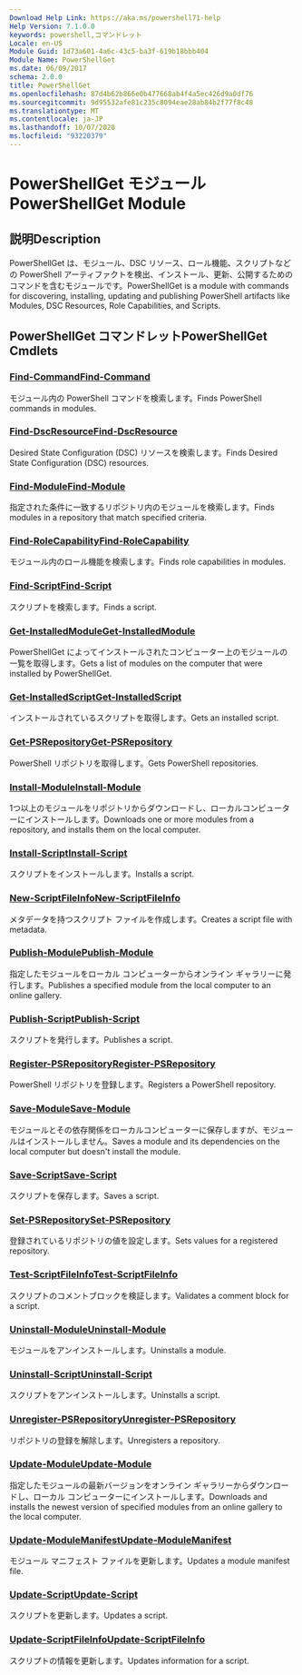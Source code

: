 ```yaml
---
Download Help Link: https://aka.ms/powershell71-help
Help Version: 7.1.0.0
keywords: powershell,コマンドレット
Locale: en-US
Module Guid: 1d73a601-4a6c-43c5-ba3f-619b18bbb404
Module Name: PowerShellGet
ms.date: 06/09/2017
schema: 2.0.0
title: PowerShellGet
ms.openlocfilehash: 87d4b62b866e0b477668ab4f4a5ec426d9a0df76
ms.sourcegitcommit: 9d95532afe81c235c8094eae28ab84b2f77f8c48
ms.translationtype: MT
ms.contentlocale: ja-JP
ms.lasthandoff: 10/07/2020
ms.locfileid: "93220379"
---
```

# <span data-ttu-id="d1d66-103">PowerShellGet モジュール</span><span class="sxs-lookup"><span data-stu-id="d1d66-103">PowerShellGet Module</span></span>

## <span data-ttu-id="d1d66-104">説明</span><span class="sxs-lookup"><span data-stu-id="d1d66-104">Description</span></span>

<span data-ttu-id="d1d66-105">PowerShellGet は、モジュール、DSC リソース、ロール機能、スクリプトなどの PowerShell アーティファクトを検出、インストール、更新、公開するためのコマンドを含むモジュールです。</span><span class="sxs-lookup"><span data-stu-id="d1d66-105">PowerShellGet is a module with commands for discovering, installing, updating and publishing PowerShell artifacts like Modules, DSC Resources, Role Capabilities, and Scripts.</span></span>

## <span data-ttu-id="d1d66-106">PowerShellGet コマンドレット</span><span class="sxs-lookup"><span data-stu-id="d1d66-106">PowerShellGet Cmdlets</span></span>

### [<span data-ttu-id="d1d66-107">Find-Command</span><span class="sxs-lookup"><span data-stu-id="d1d66-107">Find-Command</span></span>](Find-Command.md)
<span data-ttu-id="d1d66-108">モジュール内の PowerShell コマンドを検索します。</span><span class="sxs-lookup"><span data-stu-id="d1d66-108">Finds PowerShell commands in modules.</span></span>

### [<span data-ttu-id="d1d66-109">Find-DscResource</span><span class="sxs-lookup"><span data-stu-id="d1d66-109">Find-DscResource</span></span>](Find-DscResource.md)
<span data-ttu-id="d1d66-110">Desired State Configuration (DSC) リソースを検索します。</span><span class="sxs-lookup"><span data-stu-id="d1d66-110">Finds Desired State Configuration (DSC) resources.</span></span>

### [<span data-ttu-id="d1d66-111">Find-Module</span><span class="sxs-lookup"><span data-stu-id="d1d66-111">Find-Module</span></span>](Find-Module.md)
<span data-ttu-id="d1d66-112">指定された条件に一致するリポジトリ内のモジュールを検索します。</span><span class="sxs-lookup"><span data-stu-id="d1d66-112">Finds modules in a repository that match specified criteria.</span></span>

### [<span data-ttu-id="d1d66-113">Find-RoleCapability</span><span class="sxs-lookup"><span data-stu-id="d1d66-113">Find-RoleCapability</span></span>](Find-RoleCapability.md)
<span data-ttu-id="d1d66-114">モジュール内のロール機能を検索します。</span><span class="sxs-lookup"><span data-stu-id="d1d66-114">Finds role capabilities in modules.</span></span>

### [<span data-ttu-id="d1d66-115">Find-Script</span><span class="sxs-lookup"><span data-stu-id="d1d66-115">Find-Script</span></span>](Find-Script.md)
<span data-ttu-id="d1d66-116">スクリプトを検索します。</span><span class="sxs-lookup"><span data-stu-id="d1d66-116">Finds a script.</span></span>

### [<span data-ttu-id="d1d66-117">Get-InstalledModule</span><span class="sxs-lookup"><span data-stu-id="d1d66-117">Get-InstalledModule</span></span>](Get-InstalledModule.md)
<span data-ttu-id="d1d66-118">PowerShellGet によってインストールされたコンピューター上のモジュールの一覧を取得します。</span><span class="sxs-lookup"><span data-stu-id="d1d66-118">Gets a list of modules on the computer that were installed by PowerShellGet.</span></span>

### [<span data-ttu-id="d1d66-119">Get-InstalledScript</span><span class="sxs-lookup"><span data-stu-id="d1d66-119">Get-InstalledScript</span></span>](Get-InstalledScript.md)
<span data-ttu-id="d1d66-120">インストールされているスクリプトを取得します。</span><span class="sxs-lookup"><span data-stu-id="d1d66-120">Gets an installed script.</span></span>

### [<span data-ttu-id="d1d66-121">Get-PSRepository</span><span class="sxs-lookup"><span data-stu-id="d1d66-121">Get-PSRepository</span></span>](Get-PSRepository.md)
<span data-ttu-id="d1d66-122">PowerShell リポジトリを取得します。</span><span class="sxs-lookup"><span data-stu-id="d1d66-122">Gets PowerShell repositories.</span></span>

### [<span data-ttu-id="d1d66-123">Install-Module</span><span class="sxs-lookup"><span data-stu-id="d1d66-123">Install-Module</span></span>](Install-Module.md)
<span data-ttu-id="d1d66-124">1つ以上のモジュールをリポジトリからダウンロードし、ローカルコンピューターにインストールします。</span><span class="sxs-lookup"><span data-stu-id="d1d66-124">Downloads one or more modules from a repository, and installs them on the local computer.</span></span>

### [<span data-ttu-id="d1d66-125">Install-Script</span><span class="sxs-lookup"><span data-stu-id="d1d66-125">Install-Script</span></span>](Install-Script.md)
<span data-ttu-id="d1d66-126">スクリプトをインストールします。</span><span class="sxs-lookup"><span data-stu-id="d1d66-126">Installs a script.</span></span>

### [<span data-ttu-id="d1d66-127">New-ScriptFileInfo</span><span class="sxs-lookup"><span data-stu-id="d1d66-127">New-ScriptFileInfo</span></span>](New-ScriptFileInfo.md)
<span data-ttu-id="d1d66-128">メタデータを持つスクリプト ファイルを作成します。</span><span class="sxs-lookup"><span data-stu-id="d1d66-128">Creates a script file with metadata.</span></span>

### [<span data-ttu-id="d1d66-129">Publish-Module</span><span class="sxs-lookup"><span data-stu-id="d1d66-129">Publish-Module</span></span>](Publish-Module.md)
<span data-ttu-id="d1d66-130">指定したモジュールをローカル コンピューターからオンライン ギャラリーに発行します。</span><span class="sxs-lookup"><span data-stu-id="d1d66-130">Publishes a specified module from the local computer to an online gallery.</span></span>

### [<span data-ttu-id="d1d66-131">Publish-Script</span><span class="sxs-lookup"><span data-stu-id="d1d66-131">Publish-Script</span></span>](Publish-Script.md)
<span data-ttu-id="d1d66-132">スクリプトを発行します。</span><span class="sxs-lookup"><span data-stu-id="d1d66-132">Publishes a script.</span></span>

### [<span data-ttu-id="d1d66-133">Register-PSRepository</span><span class="sxs-lookup"><span data-stu-id="d1d66-133">Register-PSRepository</span></span>](Register-PSRepository.md)
<span data-ttu-id="d1d66-134">PowerShell リポジトリを登録します。</span><span class="sxs-lookup"><span data-stu-id="d1d66-134">Registers a PowerShell repository.</span></span>

### [<span data-ttu-id="d1d66-135">Save-Module</span><span class="sxs-lookup"><span data-stu-id="d1d66-135">Save-Module</span></span>](Save-Module.md)
<span data-ttu-id="d1d66-136">モジュールとその依存関係をローカルコンピューターに保存しますが、モジュールはインストールしません。</span><span class="sxs-lookup"><span data-stu-id="d1d66-136">Saves a module and its dependencies on the local computer but doesn't install the module.</span></span>

### [<span data-ttu-id="d1d66-137">Save-Script</span><span class="sxs-lookup"><span data-stu-id="d1d66-137">Save-Script</span></span>](Save-Script.md)
<span data-ttu-id="d1d66-138">スクリプトを保存します。</span><span class="sxs-lookup"><span data-stu-id="d1d66-138">Saves a script.</span></span>

### [<span data-ttu-id="d1d66-139">Set-PSRepository</span><span class="sxs-lookup"><span data-stu-id="d1d66-139">Set-PSRepository</span></span>](Set-PSRepository.md)
<span data-ttu-id="d1d66-140">登録されているリポジトリの値を設定します。</span><span class="sxs-lookup"><span data-stu-id="d1d66-140">Sets values for a registered repository.</span></span>

### [<span data-ttu-id="d1d66-141">Test-ScriptFileInfo</span><span class="sxs-lookup"><span data-stu-id="d1d66-141">Test-ScriptFileInfo</span></span>](Test-ScriptFileInfo.md)
<span data-ttu-id="d1d66-142">スクリプトのコメントブロックを検証します。</span><span class="sxs-lookup"><span data-stu-id="d1d66-142">Validates a comment block for a script.</span></span>

### [<span data-ttu-id="d1d66-143">Uninstall-Module</span><span class="sxs-lookup"><span data-stu-id="d1d66-143">Uninstall-Module</span></span>](Uninstall-Module.md)
<span data-ttu-id="d1d66-144">モジュールをアンインストールします。</span><span class="sxs-lookup"><span data-stu-id="d1d66-144">Uninstalls a module.</span></span>

### [<span data-ttu-id="d1d66-145">Uninstall-Script</span><span class="sxs-lookup"><span data-stu-id="d1d66-145">Uninstall-Script</span></span>](Uninstall-Script.md)
<span data-ttu-id="d1d66-146">スクリプトをアンインストールします。</span><span class="sxs-lookup"><span data-stu-id="d1d66-146">Uninstalls a script.</span></span>

### [<span data-ttu-id="d1d66-147">Unregister-PSRepository</span><span class="sxs-lookup"><span data-stu-id="d1d66-147">Unregister-PSRepository</span></span>](Unregister-PSRepository.md)
<span data-ttu-id="d1d66-148">リポジトリの登録を解除します。</span><span class="sxs-lookup"><span data-stu-id="d1d66-148">Unregisters a repository.</span></span>

### [<span data-ttu-id="d1d66-149">Update-Module</span><span class="sxs-lookup"><span data-stu-id="d1d66-149">Update-Module</span></span>](Update-Module.md)
<span data-ttu-id="d1d66-150">指定したモジュールの最新バージョンをオンライン ギャラリーからダウンロードし、ローカル コンピューターにインストールします。</span><span class="sxs-lookup"><span data-stu-id="d1d66-150">Downloads and installs the newest version of specified modules from an online gallery to the local computer.</span></span>

### [<span data-ttu-id="d1d66-151">Update-ModuleManifest</span><span class="sxs-lookup"><span data-stu-id="d1d66-151">Update-ModuleManifest</span></span>](Update-ModuleManifest.md)
<span data-ttu-id="d1d66-152">モジュール マニフェスト ファイルを更新します。</span><span class="sxs-lookup"><span data-stu-id="d1d66-152">Updates a module manifest file.</span></span>

### [<span data-ttu-id="d1d66-153">Update-Script</span><span class="sxs-lookup"><span data-stu-id="d1d66-153">Update-Script</span></span>](Update-Script.md)
<span data-ttu-id="d1d66-154">スクリプトを更新します。</span><span class="sxs-lookup"><span data-stu-id="d1d66-154">Updates a script.</span></span>

### [<span data-ttu-id="d1d66-155">Update-ScriptFileInfo</span><span class="sxs-lookup"><span data-stu-id="d1d66-155">Update-ScriptFileInfo</span></span>](Update-ScriptFileInfo.md)
<span data-ttu-id="d1d66-156">スクリプトの情報を更新します。</span><span class="sxs-lookup"><span data-stu-id="d1d66-156">Updates information for a script.</span></span>

